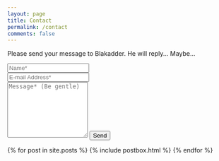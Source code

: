 ```yaml
---
layout: page
title: Contact
permalink: /contact
comments: false
---
```


<form action="https://formspree.io/xbjanvbe" method="POST">    
<p class="mb-4">Please send your message to Blakadder. He will reply... Maybe...</p>
<div class="form-group row">
<div class="col-md-6">
<input class="form-control" type="text" name="name" placeholder="Name*" required>
</div>
<div class="col-md-6">
<input class="form-control" type="email" name="_replyto" placeholder="E-mail Address*" required>
</div>
</div>
<textarea rows="8" class="form-control mb-3" name="message" placeholder="Message* (Be gentle)" required></textarea>    
<input class="btn btn-dark" type="submit" value="Send">
</form>

<div class="blog-grid-container">
    {% for post in site.posts %}
        {% include postbox.html %}
    {% endfor %}
</div>
